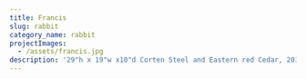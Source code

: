 ```yaml
---
title: Francis
slug: rabbit
category_name: rabbit
projectImages:
  - /assets/francis.jpg
description: '29"h x 19"w x10"d Corten Steel and Eastern red Cedar, 2018'
---
```


